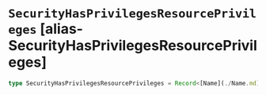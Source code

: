 # `SecurityHasPrivilegesResourcePrivileges` [alias-SecurityHasPrivilegesResourcePrivileges]
```typescript
type SecurityHasPrivilegesResourcePrivileges = Record<[Name](./Name.md), [SecurityHasPrivilegesPrivileges](./SecurityHasPrivilegesPrivileges.md)>;
```
